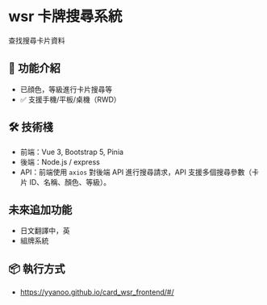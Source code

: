 # wsr 卡牌搜尋系統

查找搜尋卡片資料

## 🚀 功能介紹
- 已顔色，等級進行卡片搜尋等
- ✅ 支援手機/平板/桌機（RWD）

## 🛠️ 技術棧
- 前端：Vue 3, Bootstrap 5, Pinia
- 後端：Node.js / express
- API：前端使用 `axios` 對後端 API 進行搜尋請求，API 支援多個搜尋參數（卡片 ID、名稱、顏色、等級）。

## 未來追加功能
- 日文翻譯中，英
- 組牌系統

## 📦 執行方式
- https://yyanoo.github.io/card_wsr_frontend/#/
